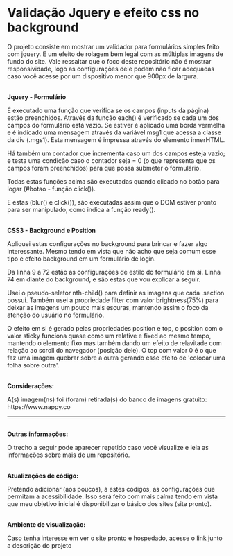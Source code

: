 <h1>Validação Jquery e efeito css no background</h1>
<p>O projeto consiste em mostrar um validador para formulários simples feito com jquery. E um efeito de rolagem bem legal com as múltiplas imagens de fundo do site.  Vale ressaltar que o foco deste repositório não é mostrar responsividade, logo as configurações dele podem não ficar adequadas caso você acesse por um dispositivo menor que 900px de largura.</p>
<br>
<strong>Jquery - Formulário</strong>
<p>É executado uma função que verifica se os campos (inputs da página) estão preenchidos. Através da função each() é verificado se cada um dos campos do formulário está vazio. Se estiver é aplicado uma borda vermelha e é indicado uma mensagem através da variável msg1 que acessa a classe da div (.mgs1). Esta mensagem é impressa através do elemento innerHTML.</p>

<p>Há também um contador que incrementa caso um dos campos esteja vazio; e testa uma condição caso o contador seja = 0 (o que representa que os campos foram preenchidos) para que possa submeter o formulário.</p>

<p>Todas estas funções acima são executadas quando clicado no botão para logar (#botao - função click()).</p>

<p>E estas (blur() e click()), são executadas assim que o DOM estiver pronto para ser manipulado, como indica a função ready().</p>

<br>
<strong>CSS3 - Background e Position</strong>
<p>Apliquei estas configurações no background para brincar e fazer algo interessante. Mesmo tendo em vista que não acho que seja comum esse tipo e efeito background em um formulário de login.</p>

<p>Da linha 9 a 72 estão as configurações de estilo do formulário em si. Linha 74 em diante do background, e são estas que vou explicar a seguir.</p>

<p>Usei o pseudo-seletor nth-child() para definir as imagens que cada .section possui. Também usei a propriedade filter com valor brightness(75%) para deixar as imagens um pouco mais escuras, mantendo assim o foco da atenção do usuário no formulário.</p>

<p>O efeito em si é gerado pelas propriedades position e top, o position com o valor sticky funciona quase como um relative e fixed ao mesmo tempo, mantendo o elemento fixo mas também dando um efeito de relavitade com relação ao scroll do navegador (posição dele). O top com valor 0 é o que faz uma imagem quebrar sobre a outra gerando esse efeito de 'colocar uma folha sobre outra'.</p>
<br>
<strong>Considerações:</strong>
<p>A(s) imagem(ns) foi (foram) retirada(s) do banco de imagens gratuito: https://www.nappy.co</p>
<hr>
<br>
<strong>Outras informações: </strong><p>O trecho a seguir pode aparecer repetido caso você visualize e leia as informações sobre mais de um repositório.</p>
<br>
<strong>Atualizações de código: </strong><p>Pretendo adicionar (aos poucos), à estes códigos, as configurações que permitam a acessibilidade. Isso será feito com mais calma tendo em vista que meu objetivo inicial é disponibilizar o básico dos sites (site pronto).</p>
<br>
<strong>Ambiente de visualização:</strong> <p>Caso tenha interesse em ver o site pronto e hospedado, acesse o link junto a descrição do projeto</p>
